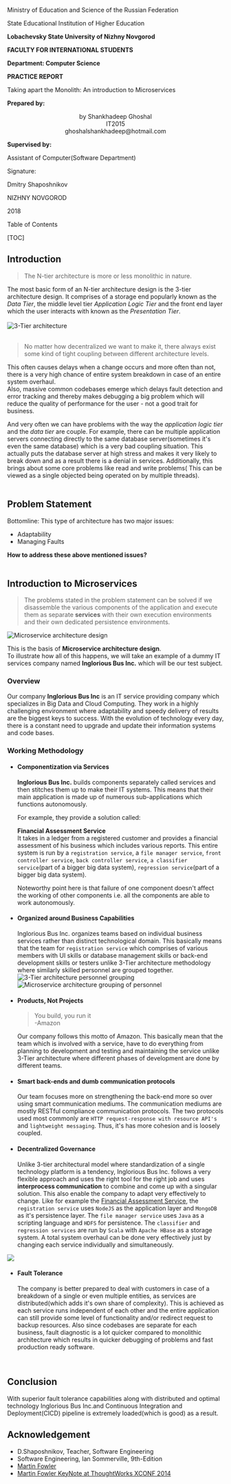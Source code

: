 Ministry of Education and Science of the Russian Federation  

State Educational Institution of Higher Education 

**Lobachevsky State University of Nizhny Novgorod**

 

**FACULTY FOR INTERNATIONAL STUDENTS** 

 

**Department: Computer Science** 

 

**PRACTICE REPORT** 

Taking apart the Monolith: An introduction to Microservices



 **Prepared by:** 

  <Center>by Shankhadeep Ghoshal <br> IT2015<br>ghoshalshankhadeep@hotmail.com</Center>

 

**Supervised by:**

Assistant of Computer(Software Department)

Signature: 

Dmitry Shaposhnikov

NIZHNY NOVGOROD 

2018































Table of Contents

[TOC]













































 





## Introduction

> The N-tier architecture is more or less monolithic in nature.  

The most basic form of an N-tier architecture design is the 3-tier architecture design. It comprises of a storage end popularly known as the _Data Tier_, the middle level tier _Application Logic Tier_ and the front end layer which the user interacts with known as the _Presentation Tier_.  
<br>
![](http://tutorials.jenkov.com/images/software-architecture/n-tier-architecture-1.png "3-Tier architecture")  <br><br>

> No matter how decentralized we want to make it, there always exist some kind of tight coupling between different architecture levels.  

This often causes delays when a change occurs and more often than not, there is a very high chance of entire system breakdown in case of an entire system overhaul.  
Also, massive common codebases emerge which delays fault detection and error tracking and thereby makes debugging a big problem which will reduce the quality of performance for the user - not a good trait for business.  

And very often we can have problems with the way the _application logic tier_ and the _data tier_ are couple. For example, there can be multiple application servers connecting directly to the same database server(sometimes it's even the same database) which is a very bad coupling situation. This actually puts the database server at high stress and makes it very likely to break down and as a result there is a denial in services. Additionally, this brings about some core problems like read and write problems( This can be viewed as a single objected being operated on by multiple threads).
<br><br>

## Problem Statement

Bottomline: This type of architecture has two major issues:

- Adaptability 
- Managing Faults 

**How to address these above mentioned issues?**  
<br>

## Introduction to Microservices

> The problems stated in the problem statement can be solved if we disassemble the various components of the application and execute them as separate **services** with their own execution environments and their own dedicated persistence environments.    

![](https://res.infoq.com/articles/Microservices-Architectural-Fitness/en/resources/Picture13.png "Microservice architecture design")

This is the basis of **Microservice architecture design**.   
To illustrate how all of this happens, we will take an example of a dummy IT services company named **Inglorious Bus Inc.** which will be our test subject.

### Overview

Our company **Inglorious Bus Inc** is an IT service providing company which specializes in Big Data and Cloud Computing. They work in a highly challenging environment where adaptability and speedy delivery of results are the biggest keys to success. With the evolution of technology every day, there is a constant need to upgrade and update their information systems and code bases.  

### Working Methodology

- #### Componentization via Services

  **Inglorious Bus Inc.** builds components separately called services and then stitches them up to make their IT systems. This means that their main application is made up of numerous sub-applications which functions autonomously.

  For example, they provide a solution called: <div id="Financial_ass">**Financial Assessment Service** </div> 
  It takes in a ledger from a registered customer and provides a financial assessment of his business which includes various reports. This entire system is run by a `registration service`, a `file manager service`, `front controller service`, `back controller service`, `a classifier service`(part of a bigger big data system), `regression service`(part of a bigger big data system). 

  Noteworthy point here is that failure of one component doesn't affect the working of other components i.e. all the components are able to work autonomously.  


- #### Organized around Business Capabilities

  Inglorious Bus Inc. organizes teams based on individual business services rather than distinct technological domain. This basically means that the team for `registration service` which comprises of various members with UI skills or database management skills or back-end development skills or testers unlike 3-Tier architecture methodology where similarly skilled personnel are grouped together.
  ![3-Tier architecture personnel grouping](https://martinfowler.com/articles/microservices/images/conways-law.png "3-Tier architecture personnel grouping")
  ![Microservice architecture grouping of personnel](https://martinfowler.com/articles/microservices/images/PreferFunctionalStaffOrganization.png "Microservice architecture grouping of personnel")

- #### Products, Not Projects

  > You build, you run it  
  > -Amazon

  Our company follows this motto of Amazon. This basically mean that the team which is involved with a service, have to do everything from planning to development and testing and maintaining the service unlike 3-Tier architecture where different phases of development are done by different teams.


- #### Smart back-ends and dumb communication protocols

  Our team focuses more on strengthening the back-end more so over using smart communication mediums. The communication mediums are mostly RESTful compliance communication protocols. The two protocols used most commonly are `HTTP request-response with resource API's` and `lightweight messaging`. Thus, it's has more cohesion and is loosely coupled.


- #### Decentralized Governance

  Unlike 3-tier architectural model where standardization of a single technology platform is a tendency, Inglorious Bus Inc. follows a very flexible approach and uses the right tool for the right job and uses **interprocess communication** to combine and come up with a singular solution. This also enable the company to adapt very effectively to change. Like for example the [Financial Assessment Service](#Financial_ass), the `registration service` uses `NodeJS` as the application layer and `MongoDB` as it's persistence layer. The `file manager service` uses `Java` as a scripting language and `HDFS` for persistence. The `classifier` and `regression services` are run by `Scala` with `Apache HBase` as a storage system. A total system overhaul can be done very effectively just by changing each service individually and simultaneously.

![](https://martinfowler.com/articles/microservices/images/decentralised-data.png)

- #### Fault Tolerance

  The company is better prepared to deal with customers in case of a breakdown of a single or even multiple entities, as services are distributed(which adds it's own share of complexity). This is achieved as each service runs independent of each other and the entire application can still provide some level of functionality and/or redirect request to backup resources. Also since codebases are separate for each business, fault diagnostic is a lot quicker compared to monolithic architecture which results in quicker debugging of problems and fast production ready software.

<br>

## Conclusion

With superior fault tolerance capabilities along with distributed and optimal technology Inglorious Bus Inc.and Continuous Integration and Deployment(CICD) pipeline is extremely loaded(which is good) as a result.

## Acknowledgement

- D.Shaposhnikov, Teacher, Software Engineering 
- Software Engineering, Ian Sommerville, 9th-Edition 
- [Martin Fowler](https://martinfowler.com/articles/microservices.html)
- [Martin Fowler KeyNote at ThoughtWorks XCONF 2014](https://www.youtube.com/watch?v=2yko4TbC8cI)



